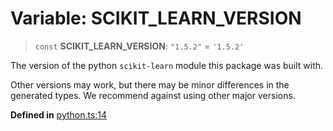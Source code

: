 # Variable: SCIKIT\_LEARN\_VERSION

> `const` **SCIKIT\_LEARN\_VERSION**: `"1.5.2"` = `'1.5.2'`

The version of the python `scikit-learn` module this package was built with.

Other versions may work, but there may be minor differences in the generated
types. We recommend against using other major versions.

**Defined in** [python.ts:14](https://github.com/transitive-bullshit/scikit-learn-ts/blob/d136d90c5cb653f22204ec450ae61706606a5b96/packages/sklearn/src/python.ts#L14)
